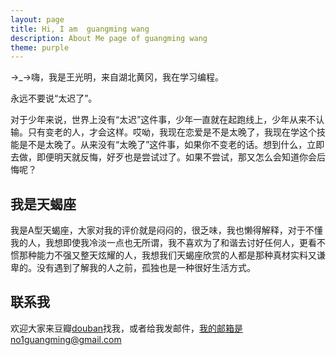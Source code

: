 ```yaml
---
layout: page
title: Hi, I am  guangming wang
description: About Me page of guangming wang
theme: purple
---
```


→_→嗨，我是王光明，来自湖北黄冈，我在学习编程。

永远不要说“太迟了”。

对于少年来说，世界上没有“太迟”这件事，少年一直就在起跑线上，少年从来不认输。只有变老的人，才会这样。哎呦，我现在恋爱是不是太晚了，我现在学这个技能是不是太晚了。从来没有“太晚了”这件事，如果你不变老的话。想到什么，立即去做，即便明天就反悔，好歹也是尝试过了。如果不尝试，那又怎么会知道你会后悔呢？

## 我是天蝎座

我是A型天蝎座，大家对我的评价就是闷闷的，很乏味，我也懒得解释，对于不懂我的人，我想即使我冷淡一点也无所谓，我不喜欢为了和谐去讨好任何人，更看不惯那种能力不强又整天炫耀的人，我想我们天蝎座欣赏的人都是那种真材实料又谦卑的。没有遇到了解我的人之前，孤独也是一种很好生活方式。



## 联系我


欢迎大家来豆瓣[douban](https://www.douban.com/people/no1guangming/)找我，或者给我发邮件，我的邮箱是no1guangming@gmail.com
